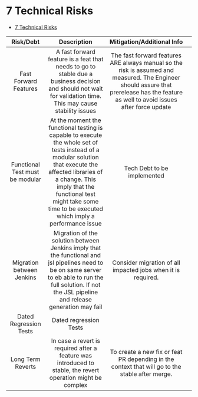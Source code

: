 # 7 Technical Risks
<!-- TOC -->

- [7 Technical Risks](#7-technical-risks)

<!-- /TOC -->

| Risk/Debt | Description | Mitigation/Additional Info |  |
|:---:|:---:|:---:|---|
| Fast Forward Features  | A fast forward feature is a feat that needs to go to stable due a business decision and should not wait for validation time. This may cause stability issues  | The fast forward features ARE always manual so the risk is assumed and measured. The Engineer should assure that prerelease has the feature as well to avoid issues after force update |  |
| Functional Test must be modular | At the moment the functional testing is capable to execute the whole set of tests instead of a modular solution that execute the affected libraries of a change. This imply that the functional test might take some time to be executed which imply a performance issue | Tech Debt to be implemented |  |
| Migration between Jenkins | Migration of the solution between Jenkins imply that the functional and jsl pipelines need to be on same server to eb able to run the full solution. If not the JSL pipeline and release generation may fail | Consider migration of all impacted jobs when it is required. |  |
| Dated Regression Tests | Dated regression Tests  |  |  |
| Long Term Reverts | In case a revert is required after a feature was introduced to stable, the revert operation might be complex | To create a new fix or feat PR depending in the context that will go to the stable after merge. |  |

